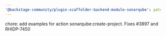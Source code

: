```yaml
---
'@backstage-community/plugin-scaffolder-backend-module-sonarqube': patch
---
```


chore: add examples for action sonarqube:create-project. Fixes #3897 and RHIDP-7450
